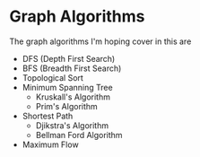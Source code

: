 # Graph Algorithms

The graph algorithms I'm hoping cover in this are

* DFS (Depth First Search)
* BFS (Breadth First Search)
* Topological Sort
* Minimum Spanning Tree
    * Kruskall's Algorithm
    * Prim's Algorithm
* Shortest Path
    * Djikstra's Algorithm
    * Bellman Ford Algorithm
* Maximum Flow